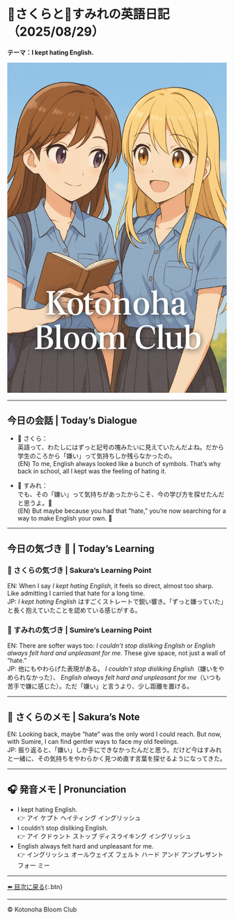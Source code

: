 
<link rel="stylesheet" href="./assets/styles.css">

# 🌸さくらと🌷すみれの英語日記（2025/08/29）  
**テーマ：I kept hating English.**

![cover](./images/cover.png)

---

## 今日の会話 | Today’s Dialogue  
- 🌸 さくら：  
英語って、わたしにはずっと記号の塊みたいに見えていたんだよね。だから学生のころから「嫌い」って気持ちしか残らなかったの。  
(EN) To me, English always looked like a bunch of symbols. That’s why back in school, all I kept was the feeling of hating it.  

- 🌷 すみれ：  
でも、その「嫌い」って気持ちがあったからこそ、今の学び方を探せたんだと思うよ。🌱  
(EN) But maybe because you had that “hate,” you’re now searching for a way to make English your own. 🌱  

---

## 今日の気づき 🌸 | Today’s Learning  

### 🌸 さくらの気づき | Sakura’s Learning Point  
EN: When I say *I kept hating English*, it feels so direct, almost too sharp. Like admitting I carried that hate for a long time.  
JP: *I kept hating English* はすごくストレートで鋭い響き。「ずっと嫌っていた」と長く抱えていたことを認めている感じがする。  

### 🌷 すみれの気づき | Sumire’s Learning Point  
EN: There are softer ways too: *I couldn’t stop disliking English* or *English always felt hard and unpleasant for me*. These give space, not just a wall of “hate.”  
JP: 他にもやわらげた表現がある。 *I couldn’t stop disliking English*（嫌いをやめられなかった）、 *English always felt hard and unpleasant for me*（いつも苦手で嫌に感じた）。ただ「嫌い」と言うより、少し距離を置ける。  

---

## 💬 さくらのメモ | Sakura’s Note  
EN: Looking back, maybe “hate” was the only word I could reach. But now, with Sumire, I can find gentler ways to face my old feelings.  
JP: 振り返ると、「嫌い」しか手にできなかったんだと思う。だけど今はすみれと一緒に、その気持ちをやわらかく見つめ直す言葉を探せるようになってきた。  

---

## 🎧 発音メモ | Pronunciation  
- I kept hating English.  
👉 アイ ケプト ヘイティング イングリッシュ  
- I couldn’t stop disliking English.  
👉 アイ クドゥント ストップ ディスライキング イングリッシュ  
- English always felt hard and unpleasant for me.  
👉 イングリッシュ オールウェイズ フェルト ハード アンド アンプレザント フォー ミー  

---

[⬅️ 目次に戻る](./index.md){:.btn}

---

© Kotonoha Bloom Club